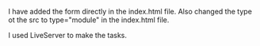 I have added the form directly in the index.html file.
Also changed the type ot the src to type="module" in the index.html file.

I used LiveServer to make the tasks.

